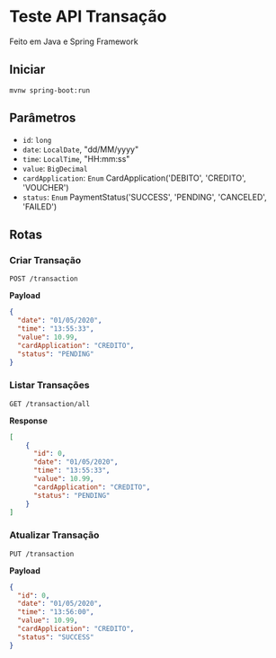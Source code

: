 # Teste API Transação

Feito em Java e Spring Framework

## Iniciar

```shell script
mvnw spring-boot:run
```

## Parâmetros

* `id`: `long`
* `date`: `LocalDate`, "dd/MM/yyyy"
* `time`: `LocalTime`, "HH:mm:ss"
* `value`: `BigDecimal`
* `cardApplication`: `Enum` CardApplication('DEBITO', 'CREDITO', 'VOUCHER')
* `status`: `Enum` PaymentStatus('SUCCESS', 'PENDING', 'CANCELED', 'FAILED')

## Rotas

### Criar Transação
`POST /transaction`

__Payload__
```json
{
  "date": "01/05/2020",
  "time": "13:55:33",
  "value": 10.99,
  "cardApplication": "CREDITO",
  "status": "PENDING"
}
```

### Listar Transações
`GET /transaction/all`

__Response__
```json
[
    {
      "id": 0,
      "date": "01/05/2020",
      "time": "13:55:33",
      "value": 10.99,
      "cardApplication": "CREDITO",
      "status": "PENDING"
    }
]
```


### Atualizar Transação
`PUT /transaction`

__Payload__
```json
{
  "id": 0,
  "date": "01/05/2020",
  "time": "13:56:00",
  "value": 10.99,
  "cardApplication": "CREDITO",
  "status": "SUCCESS"
}
```
